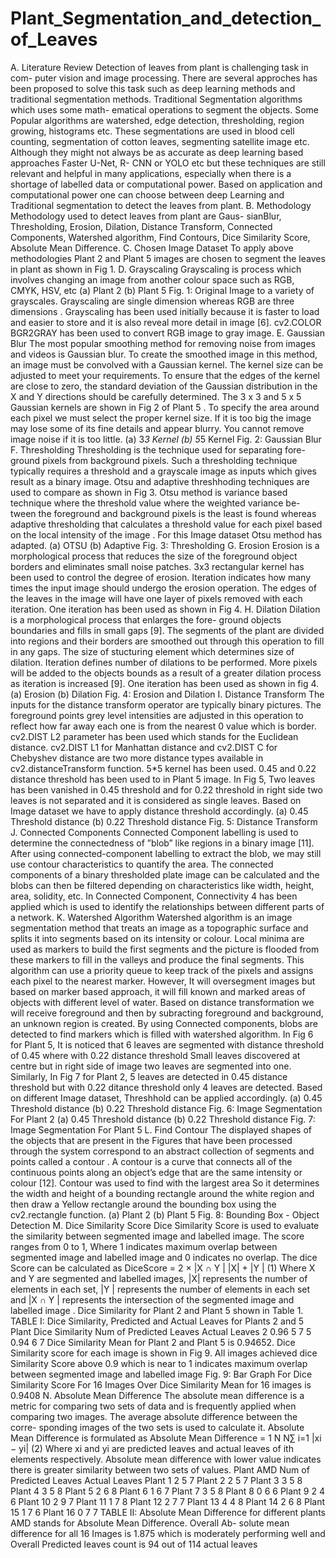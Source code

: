 # Plant_Segmentation_and_detection_of_Leaves

A. Literature Review 
Detection of leaves from plant is challenging task in com-
puter vision and image processing. There are several approches
has been proposed to solve this task such as deep learning
methods and traditional segmentation methods.
Traditional Segmentation algorithms which uses some math-
ematical operations to segment the objects. Some Popular
algorithms are watershed, edge detection, thresholding, region
growing, histograms etc. These segmentations are used in
blood cell counting, segmentation of cotton leaves, segmenting
satellite image etc. Although they might not always be as
accurate as deep learning based approaches Faster U-Net, R-
CNN or YOLO etc but these techniques are still relevant
and helpful in many applications, especially when there is a
shortage of labelled data or computational power. Based on
application and computational power one can choose between
deep Learning and Traditional segmentation to detect the
leaves from plant.
B. Methodology
Methodology used to detect leaves from plant are Gaus-
sianBlur, Thresholding, Erosion, Dilation, Distance Transform,
Connected Components, Watershed algorithm, Find Contours,
Dice Similarity Score, Absolute Mean Difference.
C. Chosen Image Dataset
To apply above methodologies Plant 2 and Plant 5 images
are chosen to segment the leaves in plant as shown in Fig 1.
D. Grayscaling
Grayscaling is process which involves changing an image
from another colour space such as RGB, CMYK, HSV, etc
(a) Plant 2 (b) Plant 5
Fig. 1: Original Image
to a variety of grayscales. Grayscaling are single dimension
whereas RGB are three dimensions . Grayscaling has been
used initially because it is faster to load and easier to store
and it is also reveal more detail in image [6]. cv2.COLOR
BGR2GRAY has been used to convert RGB image to gray
image.
E. Gaussian Blur
The most popular smoothing method for removing noise
from images and videos is Gaussian blur. To create the
smoothed image in this method, an image must be convolved
with a Gaussian kernel. The kernel size can be adjusted to
meet your requirements. To ensure that the edges of the kernel
are close to zero, the standard deviation of the Gaussian
distribution in the X and Y directions should be carefully
determined. The 3 x 3 and 5 x 5 Gaussian kernels are shown
in Fig 2 of Plant 5 . To specify the area around each pixel
we must select the proper kernel size. If it is too big the image
may lose some of its fine details and appear blurry. You cannot
remove image noise if it is too little.
(a) 3*3 Kernel (b) 5*5 Kernel
Fig. 2: Gaussian Blur
F. Thresholding
Thresholding is the technique used for separating fore-
ground pixels from background pixels. Such a thresholding
technique typically requires a threshold and a grayscale image
as inputs which gives result as a binary image. Otsu
and adaptive threshhoding techniques are used to compare
as shown in Fig 3. Otsu method is variance based technique
where the threshold value where the weighted variance be-
tween the foreground and background pixels is the least is
found whereas adaptive thresholding that calculates a threshold
value for each pixel based on the local intensity of the image
. For this Image dataset Otsu method has adapted.
(a) OTSU (b) Adaptive
Fig. 3: Thresholding
G. Erosion
Erosion is a morphological process that reduces the size
of the foreground object borders and eliminates small noise
patches. 3x3 rectangular kernel has been used to control the
degree of erosion. Iteration indicates how many times
the input image should undergo the erosion operation. The
edges of the leaves in the image will have one layer of pixels
removed with each iteration. One iteration has been used
as shown in Fig 4.
H. Dilation
Dilation is a morphological process that enlarges the fore-
ground objects boundaries and fills in small gaps [9]. The
segments of the plant are divided into regions and their borders
are smoothed out through this operation to fill in any gaps. The
size of stucturing element which determines size of dilation.
Iteration defines number of dilations to be performed. More
pixels will be added to the objects bounds as a result of
a greater dilation process as iteration is increased [9]. One
iteration has been used as shown in fig 4.
(a) Erosion (b) Dilation
Fig. 4: Erosion and Dilation
I. Distance Transform
The inputs for the distance transform operator are typically
binary pictures. The foreground points grey level intensities
are adjusted in this operation to reflect how far away each one
is from the nearest 0 value which is border. cv2.DIST
L2 parameter has been used which stands for the Euclidean
distance. cv2.DIST L1 for Manhattan distance and cv2.DIST C
for Chebyshev distance are two more distance types available
in cv2.distanceTransform function. 5*5 kernel has been
used. 0.45 and 0.22 distance threshold has been used to in
Plant 5 image. In Fig 5, Two leaves has been vanished in 0.45
threshold and for 0.22 threshold in right side two leaves is not
separated and it is considered as single leaves. Based on Image
dataset we have to apply distance threshold accordingly.
(a) 0.45 Threshold distance (b) 0.22 Threshold distance
Fig. 5: Distance Transform
J. Connected Components
Connected Component labelling is used to determine the
connectedness of ”blob” like regions in a binary image [11].
After using connected-component labelling to extract the blob,
we may still use contour characteristics to quantify the area.
The connected components of a binary thresholded plate image
can be calculated and the blobs can then be filtered depending
on characteristics like width, height, area, solidity, etc. In
Connected Component, Connectivity 4 has been applied which
is used to identify the relationships between different parts of
a network.
K. Watershed Algorithm
Watershed algorithm is an image segmentation method
that treats an image as a topographic surface and splits it
into segments based on its intensity or colour. Local
minima are used as markers to build the first segments and the
picture is flooded from these markers to fill in the valleys and
produce the final segments. This algorithm can use a priority
queue to keep track of the pixels and assigns each pixel to
the nearest marker. However, It will oversegment images
but based on marker based approach, it will fill known and
marked areas of objects with different level of water. Based on
distance transformation we will receive foreground and then by
subracting foreground and background, an unknown region is
created. By using Connected components, blobs are detected to
find markers which is filled with watershed algorithm. In
Fig 6 for Plant 5, It is noticed that 6 leaves are segmented with
distance threshold of 0.45 where with 0.22 distance threshold
Small leaves discovered at centre but in right side of image two
leaves are segmented into one. Similarly, In Fig 7 for Plant 2,
5 leaves are detected in 0.45 distance threshold but with 0.22
ditance threshold only 4 leaves are detected. Based on different
Image dataset, Threshhold can be applied accordingly.
(a) 0.45 Threshold distance (b) 0.22 Threshold distance
Fig. 6: Image Segmentation For Plant 2
(a) 0.45 Threshold distance (b) 0.22 Threshold distance
Fig. 7: Image Segmentation For Plant 5
L. Find Contour
The displayed shapes of the objects that are present in
the Figures that have been processed through the system
correspond to an abstract collection of segments and points
called a contour . A contour is a curve that connects all
of the continuous points along an object’s edge that are the
same intensity or colour [12]. Contour was used to find
with the largest area So it determines the width and height
of a bounding rectangle around the white region and then
draw a Yellow rectangle around the bounding box using the
cv2.rectangle function.
(a) Plant 2 (b) Plant 5
Fig. 8: Bounding Box - Object Detection
M. Dice Similarity Score
Dice Similarity Score is used to evaluate the similarity
between segmented image and labelled image. The score
ranges from 0 to 1, Where 1 indicates maximum overlap
between segmented image and labelled image and 0 indicates
no overlap.
The dice Score can be calculated as
DiceScore = 2 × |X ∩ Y |
|X| + |Y | (1)
Where X and Y are segmented and labelled images, |X|
represents the number of elements in each set, |Y | represents
the number of elements in each set and |X ∩ Y | represents the
intersection of the segmented image and labelled image .
Dice Similarity for Plant 2 and Plant 5 shown in Table 1.
TABLE I: Dice Similarity, Predicted and Actual Leaves for
Plants 2 and 5
Plant Dice Similarity Num of Predicted Leaves Actual Leaves
2 0.96 5 7
5 0.94 6 7
Dice Similarity Mean for Plant 2 and Plant 5 is 0.94652.
Dice Similarity score for each image is shown in Fig 9. All
images achieved dice Similarity Score above 0.9 which is near
to 1 indicates maximum overlap between segmented image and
labelled image
Fig. 9: Bar Graph For Dice Similarity Score For 16 Images
Over Dice Similarity Mean for 16 images is 0.9408
N. Absolute Mean Difference
The absolute mean difference is a metric for comparing two
sets of data and is frequently applied when comparing two
images. The average absolute difference between the corre-
sponding images of the two sets is used to calculate it.
Absolute Mean Difference is formulated as
Absolute Mean Difference = 1
N
N∑
i=1
|xi − yi| (2)
Where xi and yi are predicted leaves and actual leaves of
ith elements respectively. Absolute mean difference with lower
value indicates there is greater similarity between two sets of
values.
Plant AMD Num of Predicted Leaves Actual Leaves
Plant 1 2 5 7
Plant 2 2 5 7
Plant 3 3 5 8
Plant 4 3 5 8
Plant 5 2 6 8
Plant 6 1 6 7
Plant 7 3 5 8
Plant 8 0 6 6
Plant 9 2 4 6
Plant 10 2 9 7
Plant 11 1 7 8
Plant 12 2 7 7
Plant 13 4 4 8
Plant 14 2 6 8
Plant 15 1 7 6
Plant 16 0 7 7
TABLE II: Absolute Mean Difference for different plants
AMD stands for Absolute Mean Difference. Overall Ab-
solute mean difference for all 16 Images is 1.875 which
is moderately performing well and Overall Predicted leaves
count is 94 out of 114 actual leaves
